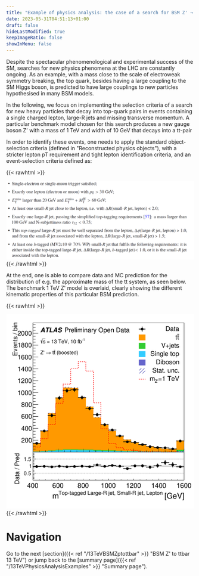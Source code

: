 ```yaml
---
title: "Example of physics analysis: the case of a search for BSM Z' → tt in the single-lepton boosted final state"
date: 2023-05-31T04:51:13+01:00
draft: false
hideLastModified: true
keepImageRatio: false
showInMenu: false
---
```


Despite the spectacular phenomenological and experimental success of the SM, searches for new physics phenomena at the LHC are constantly ongoing. As an example, with a mass close to the scale of electroweak symmetry breaking, the top quark, besides having a large coupling to the SM Higgs boson, is predicted to have large couplings to new particles hypothesised in many BSM models.

In the following, we focus on implementing the selection criteria of a search for new heavy particles that decay into top-quark pairs in events containing a single charged lepton, large-R jets and missing transverse momentum. A particular benchmark model chosen for this search produces a new gauge boson Z' with a mass of 1 TeV and width of 10 GeV that decays into a tt-pair

In order to identify these events, one needs to apply the standard object-selection criteria (defined in "Reconstructed physics objects"), with a stricter lepton pT requirement and tight lepton identification criteria, and an event-selection criteria defined as:

{{< rawhtml >}}
<CENTER>
<img src="images/SLB.png" width="800" />
</CENTER>
{{< /rawhtml >}}

At the end, one is able to compare data and MC prediction for the distribution of e.g. the approximate mass of the tt system, as seen below. The benchmark 1 TeV Z' model is overlaid, clearly showing the different kinematic properties of this particular BSM prediction.

{{< rawhtml >}}
<CENTER>
<img src="images/fig_11h.png" width="600" />
</CENTER>
{{< /rawhtml >}}

# Navigation
Go to the next [section]({{< ref "/13TeVBSMZptottbar" >}} "BSM Z' to ttbar 13 TeV") or jump back to the [summary page]({{< ref "/13TeVPhysicsAnalysisExamples" >}} "Summary page").